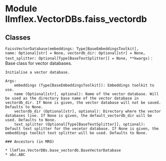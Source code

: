 Module llmflex.VectorDBs.faiss_vectordb
=======================================

Classes
-------

`FaissVectorDatabase(embeddings: Type[BaseEmbeddingsToolkit], name: Optional[str] = None, vectordb_dir: Optional[str] = None, text_splitter: Optional[Type[BaseTextSplitter]] = None, **kwargs)`
:   Base class for vector databases.
        
    
    Initialise a vector database.
    
    Args:
        embeddings (Type[BaseEmbeddingsToolkit]): Embeddings toolkit to use.
        name (Optional[str], optional): Name of the vector database. Will be used as the directory base name of the vector database in vectordb_dir. If None is given, the vector database will not be saved. Defaults to None.
        vectordb_dir (Optional[str], optional): Directory where the vector databases live. If None is given, the default_vectordb_dir will be used. Defaults to None.
        text_splitter (Optional[Type[BaseTextSplitter]], optional): Default text splitter for the vecetor database. If None is given, the embeddings toolkit text splitter will be used. Defaults to None.

    ### Ancestors (in MRO)

    * llmflex.VectorDBs.base_vectordb.BaseVectorDatabase
    * abc.ABC